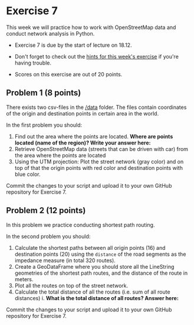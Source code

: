 # Exercise 7

This week we will practice how to work with OpenStreetMap data and conduct network analysis in Python.

- Exercise 7 is due by the start of lecture on 18.12.

- Don't forget to check out the [hints for this week's exercise](https://automating-gis-processes.github.io/2017/lessons/L7/exercise-7-hints.html) if you're having trouble.

- Scores on this exercise are out of 20 points.

## Problem 1 (8 points)

There exists two csv-files in the [/data](/data) folder. The files contain coordinates of the
origin and destination points in certain area in the world.

In the first problem you should:

 1. Find out the area where the points are located. **Where are points located (name of the region)? Write your answer here:**
 2. Retrieve OpenStreetMap data (streets that can be driven with car) from the area where the points are located
 3. Using the UTM projection: Plot the street network (gray color) and on top of that the origin points with red color and destination points with blue color.

Commit the changes to your script and upload it to your own GitHub repository for Exercise 7.

## Problem 2 (12 points)

In this problem we practice conducting shortest path routing.

In the second problem you should:

 1. Calculate the shortest paths between all origin points (16) and destination points (20) using the `distance` of the road segments as the impedance measure (in total 320 routes).
 2. Create a GeoDataFrame where you should store all the LineString geometries of the shortest path routes, and the distance of the route in meters.
 3. Plot all the routes on top of the street network.
 4. Calculate the total distance of all the routes (i.e. sum of all route distances)
    i. **What is the total distance of all routes? Answer here:**

Commit the changes to your script and upload it to your own GitHub repository for Exercise 7.

